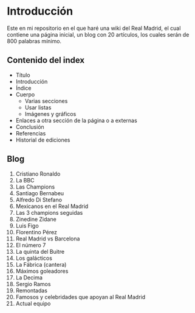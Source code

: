 # Introducción
Este en mi repositorio en el que haré una wiki del Real Madrid, el cual contiene una página inicial, un blog con 20 artículos, los cuales serán de 800 palabras mínimo.

## Contenido del index
- Título
- Introducción
- Índice
- Cuerpo
  - Varias secciones
  - Usar listas
  - Imágenes y gráficos
- Enlaces a otra sección de la página o a externas
- Conclusión
- Referencias
- Historial de ediciones

## Blog
1. Cristiano Ronaldo
1. La BBC
1. Las Champions
1. Santiago Bernabeu
1. Alfredo Di Stefano
1. Mexicanos en el Real Madrid
1. Las 3 champions seguidas
1. Zinedine Zidane
1. Luis Figo
1. Florentino Pérez
1. Real Madrid vs Barcelona
1. El número 7
1. La quinta del Buitre
1. Los galácticos
1. La Fábrica (cantera)
1. Máximos goleadores
1. La Decima
1. Sergio Ramos
1. Remontadas
1. Famosos y celebridades que apoyan al Real Madrid
1. Actual equipo